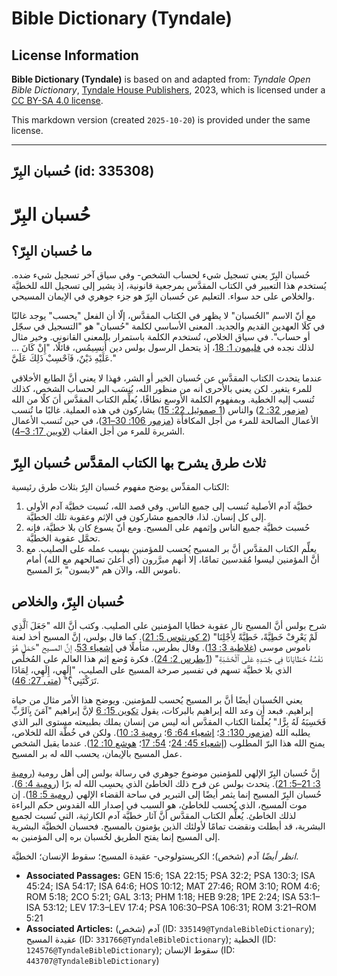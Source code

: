 # Bible Dictionary (Tyndale)

## License Information

**Bible Dictionary (Tyndale)** is based on and adapted from: _Tyndale Open Bible Dictionary_, [Tyndale House Publishers](https://tyndaleopenresources.com/), 2023, which is licensed under a [CC BY-SA 4.0 license](https://creativecommons.org/licenses/by-sa/4.0/legalcode.en).

This markdown version (created `2025-10-20`) is provided under the same license.



--------------------------------

## حُسبان البِرّ (id: 335308)

حُسبان البِرّ
=============

ما حُسبان البِرّ؟
-----------------

حُسبان البِرّ يعني تسجيل شيء لحساب الشخص\- وفي سياق آخر تسجيل شيء ضده. يُستخدم هذا التعبير في الكتاب المقدَّس بمرجعية قانونية، إذ يشير إلى تسجيل الله للخطيَّة والخلاص على حد سواء. التعليم عن حُسبان البِرّ هو جزء جوهري في الإيمان المسيحي.

مع أنّ الاسم "الحُسبان" لا يظهر في الكتاب المقدَّس، إلّا أن الفعل "يحسب" يوجد غالبًا في كلَا العهدين القديم والجديد. المعنى الأساسي لكلمة "حُسبان" هو "التسجيل في سجّل أو حساب". في سياق الخلاص، تُستخدم الكلمة باستمرار بالمعنى القانوني. وخير مثال لذلك نجده في [فليمون 1: 18](https://ref.ly/Phlm1:18)، إذ يتحمل الرسول بولس دين أُنِسِيمُس، قائلًا، "إِنْ كَانَ ... عَلَيْهِ دَيْنٌ، فَٱحْسِبْ ذَلِكَ عَلَيَّ."

عندما يتحدث الكتاب المقدَّس عن حُسبان الخير أو الشر، فهذا لا يعني أنَّ الطابع الأخلاقي للمرء يتغير. لكن يعني بالأحرى أنه من منظور الله، يُنسَب البر لحساب الشخص، كذلك تُنسب إليه الخطية. وبمفهوم الكلمة الأوسع نطاقًا، يُعلِّم الكتاب المقدَّس أنَ كلًا من الله ([مزمور 32: 2](https://ref.ly/Ps32:2)) والناس ([1 صموئيل 22: 15](https://ref.ly/1Sam22:15)) يشاركون في هذه العملية. غالبًا ما تُنسب الأعمال الصالحة للمرء من أجل المكافأة ([مزمور 106: 30–31](https://ref.ly/Ps106:30-Ps106:31))، في حين تُنسب الأعمال الشريرة للمرء من أجل العقاب ([لاويين 17: 3–4](https://ref.ly/Lev17:3-Lev17:4)).

ثلاث طرق يشرح بها الكتاب المقدَّس حُسبان البِرّ
-----------------------------------------------

الكتاب المقدِّس يوضح مفهوم حُسبان البِرّ بثلاث طرق رئيسية:

1. خطيَّة آدم الأصلية تُنسب إلى جميع الناس. وفي قصد الله، نُسبت خطيَّة آدم الأولى إلى كل إنسان. لذا، فالجميع مشاركون في الإثم وعقوبة تلك الخطيَّة.
2. حُسبت خطيَّة جميع الناس وإثمهم على المسيح. ومع أنّ يسوع كان بلا خطيَّة، فإنه تحمَّل عقوبة الخطيَّة.
3. يعلِّم الكتاب المقدَّس أنَّ بر المسيح يُحسب للمؤمنين بسبب عمله على الصليب. مع أنَّ المؤمنين ليسوا مُقدسين تمامًا، إلا أنهم مبرَّرون (أي أُعلنَ تصالحهم مع الله) أمام ناموس الله، والآن هم "لابسون" برّ المسيح.

حُسبان البِرّ، والخلاص
----------------------

شرح بولس أنَّ المسيح نال عقوبة خطايا المؤمنين على الصليب. وكتب أنَّ الله "جَعَلَ ٱلَّذِي لَمْ يَعْرِفْ خَطِيَّةً، خَطِيَّةً لِأَجْلِنَا" ([2 كورنثوس 5: 21](https://ref.ly/2Cor5:21)). كما قال بولس، إنَّ المسيح أخذ لعنة ناموس موسى ([غلاطية 3: 13](https://ref.ly/Gal3:13)). وقال بطرس، متأملًا في [إشعياء 53](https://ref.ly/Isa53:1-Isa53:12)، إنَّ المسيح "حَمَلَ هُوَ نَفْسُهُ خَطَايَانَا فِي جَسَدِهِ عَلَى ٱلْخَشَبَةِ" ([1بطرس 2: 24](https://ref.ly/1Pet2:24)). فكرة وُضع إثم هذا العالم على المُخلِّص الذي بلا خطيَّة تسهم في تفسير صرخة المسيح على الصليب، "إِلَهِي، إِلَهِي، لِمَاذَا تَرَكْتَنِي؟" ([متى 27: 46](https://ref.ly/Matt27:46)).

يعني الحُسبان أيضًا أنَّ بر المسيح يُحسب للمؤمنين. ويوضح هذا الأمر مثال من حياة إبراهيم. فبعد أن وعد الله إبراهيم بالبركات، يقول [تكوين 15: 6](https://ref.ly/Gen15:6) لإنَّ إبراهيم "آمَنَ بِٱلرَّبِّ فَحَسِبَهُ لَهُ بِرًّا." يُعلِّمنا الكتاب المقدَّس أنه ليس من إنسان يملك بطبيعته مستوى البر الذي يطلبه الله ([مزمور 130: 3](https://ref.ly/Ps130:3)؛ [إشعياء 64: 6](https://ref.ly/Isa64:6)؛ [رومية 3: 10](https://ref.ly/Rom3:10)). ولكن في خُطَّة الله للخلاص، يمنح الله هذا البرّ المطلوب ([إشعياء 45: 24](https://ref.ly/Isa45:24)؛ [54: 17](https://ref.ly/Isa54:17)؛ [هوشع 10: 12](https://ref.ly/Hos10:12)). عندما يقبل الشخص عمل المسيح بالإيمان، يحسب الله له بر المسيح.

إنَّ حُسبان البِرّ الإلهي للمؤمنين موضوع جوهري في رسالة بولس إلى أهل رومية ([رومية 3: 21–5: 21](https://ref.ly/Rom3:21-Rom5:21)). يتحدث بولس عن فرح ذلك الخاطئ الذي يحسِب الله له برًا ([رومية 4: 6](https://ref.ly/Rom4:6)). حُسبان البِرّ المسيح إنما يثمر أيضًا إلى التبرير في ساحة القضاء الإلهي ([رومية 5: 18](https://ref.ly/Rom5:18)). إن موت المسيح، الذي يُحسب للخاطئ، هو السبب في إصدار الله القدوس حكم البراءة لذلك الخاطئ. يُعلِّم الكتاب المقدَّس أنَّ آثار خطيَّة آدم الكارثية، التي نُسبت لجميع البشرية، قد أبطلت ونقضت تمامًا لأولئك الذين يؤمنون بالمسيح. فحسبان الخطيَّة البشرية إلى المسيح إنما يفتح الطريق لحُسبان بره إلى المؤمنين به. 

*انظر أيضًا* آدم (شخص)؛ الكريستولوجي\- عقيدة المسيح؛ سقوط الإنسان؛ الخطيَّة.

* **Associated Passages:** GEN 15:6; 1SA 22:15; PSA 32:2; PSA 130:3; ISA 45:24; ISA 54:17; ISA 64:6; HOS 10:12; MAT 27:46; ROM 3:10; ROM 4:6; ROM 5:18; 2CO 5:21; GAL 3:13; PHM 1:18; HEB 9:28; 1PE 2:24; ISA 53:1–ISA 53:12; LEV 17:3–LEV 17:4; PSA 106:30–PSA 106:31; ROM 3:21–ROM 5:21
* **Associated Articles:** آدم (شخص) (ID: `335149@TyndaleBibleDictionary`); عقيدة المسيح (ID: `331766@TyndaleBibleDictionary`); الخطية (ID: `124576@TyndaleBibleDictionary`); سقوط الإنسان (ID: `443707@TyndaleBibleDictionary`)

